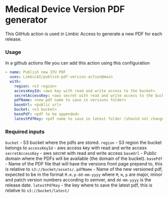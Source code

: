 # Medical Device Version PDF generator

This GitHub action is used in Limbic Access to generate a new PDF for each release.

### Usage

In a github actions file you can add this action using this configuration

```yaml
- name: Publish new IFU PDF
  uses: LimbicAI/publish-pdf-version-action@main
  with:
    region: <s3 region>
    accessKeyId: <aws key with read and write access to the bucket>
    secretAccessKey: <aws secret with read and write access to the bucket>
    pdfName: <new pdf name to save in versions folder>
    baseUrl: <public url>
    bucket: <s3 bucket>
    basePdf: <pdf to be appended>
    latestPdfKey: <pdf name to save in latest folder (should not change as other projects depend on the static url)>
```

### Required inputs

`bucket` - S3 bucket where the pdfs are stored.
`region` - S3 region the bucket belongs to
`accessKeyId` - aws access key with read and write access
`secretAccessKey` - aws secret with read and write access
`baseUrl` - Public domain where the PDFs will be available (the domain of the bucket).
`basePdf` - Name of the PDF file that will have the versions front page prepend to, this is relative to `s3://bucket/assets/`.
`pdfName` - Name of the new versioned pdf, expected to be in the format `M.m.p-dd-mm-yyyy` where `M`, `m`, `p` are major, minor and patch version numbers according to semver, and `dd-mm-yyyy` is the release date.
`latestPdfKey` - the key where to save the latest pdf, this is relative to `s3://bucket/latest/`
